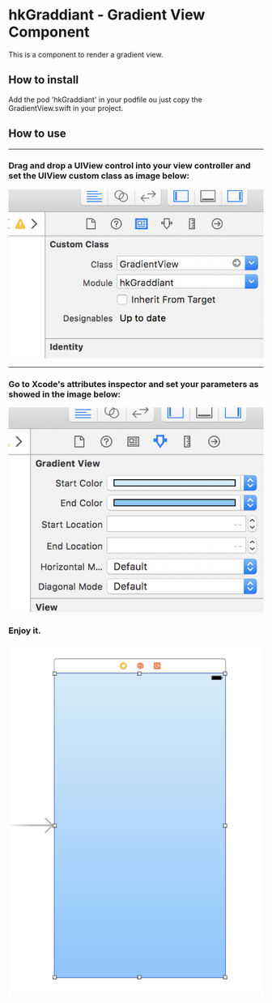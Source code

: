 # hkGraddiant - Gradient View Component

This is a component to render a gradient view.

## How to install

Add the pod 'hkGraddiant' in your podfile ou just copy the GradientView.swift in your project.

## How to use
---------
### Drag and drop a UIView control into your view controller and set the UIView custom class as image below:

![Image 01](https://github.com/heuristisk/hkGraddiant/blob/master/Images/AddViewRef.png?raw=true)

---------------
### Go to Xcode's attributes inspector and set your parameters as showed in the image below:

![Image 02](https://github.com/heuristisk/hkGraddiant/blob/master/Images/Parameters.png?raw=true)

### Enjoy it.

![Image 03](https://github.com/heuristisk/hkGraddiant/blob/master/Images/UIView.png?raw=true)


